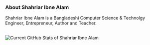 ### About Shahriar Ibne Alam
Shahriar Ibne Alam is a Bangladeshi Computer Science & Technolgy Engineer, Entrepreneur, Author and Teacher.
<br>
<br>

<img src="https://github-readme-stats.vercel.app/api?username=shahriaribnealam&show_icons=true" alt="Current GitHub Stats of Shahriar Ibne Alam" style="max-width:100%;">

<!--
**shahriaribnealam/shahriaribnealam** is a ✨ _special_ ✨ repository because its `README.md` (this file) appears on your GitHub profile.

Here are some ideas to get you started:

- 🔭 I’m currently working on ...
- 🌱 I’m currently learning ...
- 👯 I’m looking to collaborate on ...
- 🤔 I’m looking for help with ...
- 💬 Ask me about ...
- 📫 How to reach me: ...
- 😄 Pronouns: ...
- ⚡ Fun fact: ...
-->
